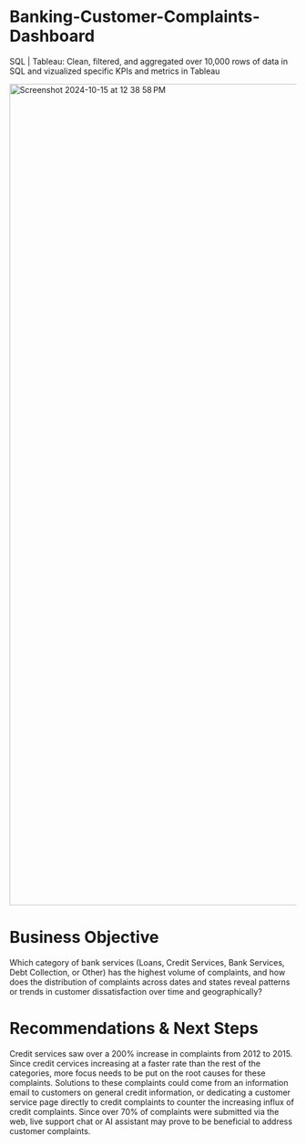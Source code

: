 # Banking-Customer-Complaints-Dashboard
SQL | Tableau: Clean, filtered, and aggregated over 10,000 rows of data in SQL and vizualized specific KPIs and metrics in Tableau

<img width="1443" alt="Screenshot 2024-10-15 at 12 38 58 PM" src="https://github.com/user-attachments/assets/5f1585f1-cedc-489d-a1e5-cd2460345745">

# Business Objective
Which category of bank services (Loans, Credit Services, Bank Services, Debt Collection, or Other) has the highest volume of complaints, and how does the distribution of complaints across dates and states reveal patterns or trends in customer dissatisfaction over time and geographically?

# Recommendations & Next Steps
Credit services saw over a 200% increase in complaints from 2012 to 2015. Since credit cervices increasing at a faster rate than the rest of the categories, more focus needs to be put on the root causes for these complaints. Solutions to these complaints could come from an information email to customers on general credit information, or dedicating a customer service page directly to credit complaints to counter the increasing influx of credit complaints. Since over 70% of complaints were submitted via the web, live support chat or AI assistant may prove to be beneficial to address customer complaints.
